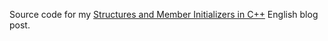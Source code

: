 Source code for my [Structures and Member Initializers in C++](https://blog.petrzemek.net/2015/10/03/structures-and-member-initializers-in-cpp/) English blog post.
